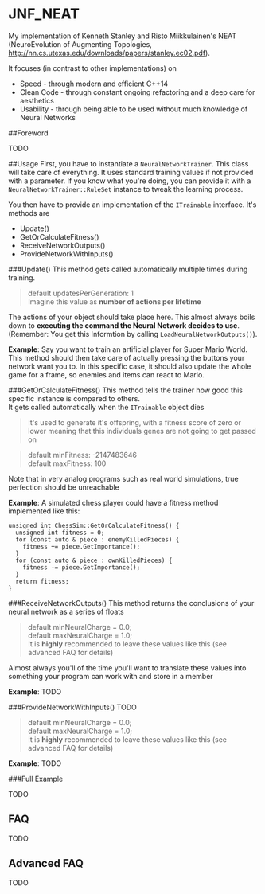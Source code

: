 # JNF_NEAT

My implementation of Kenneth Stanley and Risto Miikkulainen's NEAT (NeuroEvolution
of Augmenting Topologies, http://nn.cs.utexas.edu/downloads/papers/stanley.ec02.pdf).

It focuses (in contrast to other implementations) on

- Speed - through modern and efficient C++14
- Clean Code - through constant ongoing refactoring and a deep care for aesthetics
- Usability - through being able to be used without much knowledge of Neural Networks

##Foreword

TODO


##Usage
First, you have to instantiate a `NeuralNetworkTrainer`. This class will take care of everything. It uses standard training values if not provided with a parameter. If you know what you're doing, you can provide it with a `NeuralNetworkTrainer::RuleSet` instance to tweak the learning process.

You then have to provide an implementation of the `ITrainable` interface. It's methods are
- Update()
- GetOrCalculateFitness()
- ReceiveNetworkOutputs()
- ProvideNetworkWithInputs()

###Update()
This method gets called automatically multiple times during training.
> default updatesPerGeneration: 1  
> Imagine this value as **number of actions per lifetime**

The actions of your object should take place here. This almost always boils down to **executing the command the Neural Network decides to use**. (Remember: You get this Informtion by calling `LoadNeuralNetworkOutputs()`).

**Example**: Say you want to train an artificial player for Super Mario World. This method should then take care of actually pressing the buttons your network want you to. In this specific case, it should also update the whole game for a frame, so enemies and items can react to Mario.

###GetOrCalculateFitness()
This method tells the trainer how good this specific instance is compared to others.  
It gets called automatically when the `ITrainable` object dies 
> It's used to generate it's offspring, with a fitness score of zero or lower meaning that this individuals genes are not going to get passed on

> default minFitness: -2147483646  
> default maxFitness: 100

Note that in very analog programs such as real world simulations, true perfection should be unreachable

**Example**: A simulated chess player could have a fitness method implemented like this:
```
unsigned int ChessSim::GetOrCalculateFitness() {
  unsigned int fitness = 0;  
  for (const auto & piece : enemyKilledPieces) {
    fitness += piece.GetImportance();
  }
  for (const auto & piece : ownKilledPieces) {
    fitness -= piece.GetImportance();
  }
  return fitness;
}
```

###ReceiveNetworkOutputs()
This method returns the conclusions of your neural network as a series of floats
> default minNeuralCharge = 0.0;  
> default maxNeuralCharge = 1.0;  
> It is **highly** recommended to leave these values like this (see advanced FAQ for details)

Almost always you'll of the time you'll want to translate these values into something your program can work with and store in a member

**Example**: TODO

###ProvideNetworkWithInputs()
TODO
> default minNeuralCharge = 0.0;  
> default maxNeuralCharge = 1.0;  
> It is **highly** recommended to leave these values like this (see advanced FAQ for details)

**Example**: TODO

###Full Example
 
 TODO
 
## FAQ

TODO

## Advanced FAQ

TODO
